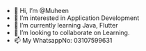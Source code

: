 - 👋 Hi, I’m @Muheen
- 👀 I’m interested in Application Development
- 🌱 I’m currently learning Java, Flutter
- 💞️ I’m looking to collaborate on Learning.
- 📫 My WhatsappNo: 03107599631

<!---
Muheen/Muheen is a ✨ special ✨ repository because its `README.md` (this file) appears on your GitHub profile.
You can click the Preview link to take a look at your changes.
--->
